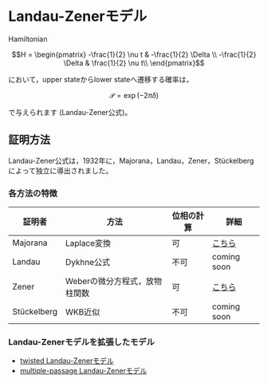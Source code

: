 # Landau-Zenerモデル
Hamiltonian
```math
H
=
\begin{pmatrix}
-\frac{1}{2} \nu t & -\frac{1}{2} \Delta \\
-\frac{1}{2} \Delta & \frac{1}{2} \nu t\\
\end{pmatrix}
```
において，upper stateからlower stateへ遷移する確率は，
```math
\mathcal{P}
= \exp(-2 \pi \delta)
```
で与えられます (Landau-Zener公式)。

## 証明方法
Landau-Zener公式は，1932年に，Majorana，Landau，Zener，Stückelbergによって独立に導出されました。

### 各方法の特徴
|証明者|方法|位相の計算|詳細|
|-|-|-|-|
|Majorana|Laplace変換|可|[こちら](/DOC/Majorana.md)|
|Landau|Dykhne公式|不可|coming soon|
|Zener|Weberの微分方程式，放物柱関数|可|[こちら](/DOC/Zener.md)|
|Stückelberg|WKB近似|不可|coming soon|

### Landau-Zenerモデルを拡張したモデル
- [twisted Landau-Zenerモデル](/DOC/TLZ.md)
- [multiple-passage Landau-Zenerモデル](/DOC/mpLZ.md)